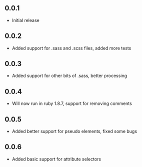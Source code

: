 ## 0.0.1

* Initial release

## 0.0.2

* Added support for .sass and .scss files, added more tests

## 0.0.3

* Added support for other bits of .sass, better processing

## 0.0.4

* Will now run in ruby 1.8.7, support for removing comments

## 0.0.5

* Added better support for pseudo elements, fixed some bugs

## 0.0.6

* Added basic support for attribute selectors